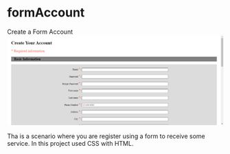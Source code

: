# formAccount
Create a Form Account
![image](https://github.com/ERICK-ZABALA/formAccount/blob/main/CForm.png?raw=true)

Tha is a scenario where you are register using a form to receive some service. In this project used CSS with HTML.
